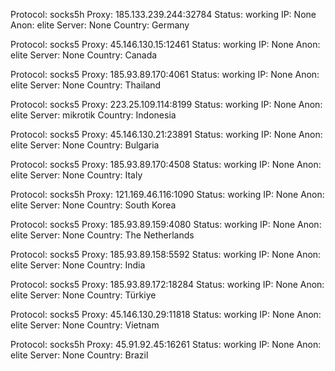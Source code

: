 Protocol: socks5h
Proxy: 185.133.239.244:32784
Status: working
IP: None
Anon: elite
Server: None
Country: Germany

Protocol: socks5
Proxy: 45.146.130.15:12461
Status: working
IP: None
Anon: elite
Server: None
Country: Canada

Protocol: socks5
Proxy: 185.93.89.170:4061
Status: working
IP: None
Anon: elite
Server: None
Country: Thailand

Protocol: socks5
Proxy: 223.25.109.114:8199
Status: working
IP: None
Anon: elite
Server: mikrotik
Country: Indonesia

Protocol: socks5
Proxy: 45.146.130.21:23891
Status: working
IP: None
Anon: elite
Server: None
Country: Bulgaria

Protocol: socks5
Proxy: 185.93.89.170:4508
Status: working
IP: None
Anon: elite
Server: None
Country: Italy

Protocol: socks5h
Proxy: 121.169.46.116:1090
Status: working
IP: None
Anon: elite
Server: None
Country: South Korea

Protocol: socks5
Proxy: 185.93.89.159:4080
Status: working
IP: None
Anon: elite
Server: None
Country: The Netherlands

Protocol: socks5
Proxy: 185.93.89.158:5592
Status: working
IP: None
Anon: elite
Server: None
Country: India

Protocol: socks5
Proxy: 185.93.89.172:18284
Status: working
IP: None
Anon: elite
Server: None
Country: Türkiye

Protocol: socks5
Proxy: 45.146.130.29:11818
Status: working
IP: None
Anon: elite
Server: None
Country: Vietnam

Protocol: socks5h
Proxy: 45.91.92.45:16261
Status: working
IP: None
Anon: elite
Server: None
Country: Brazil

